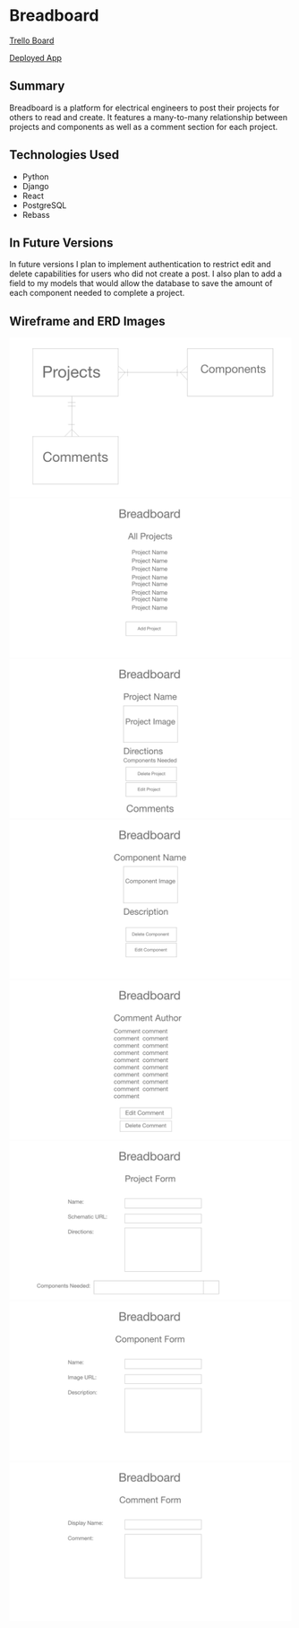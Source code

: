 # Breadboard

[Trello Board](https://trello.com/b/vFlOvhfa/breadboard)

[Deployed App](https://breadboard-sei22.herokuapp.com/projects/34/)

## Summary

Breadboard is a platform for electrical engineers to post their projects for others to read and create. It features a many-to-many relationship between projects and components as well as a comment section for each project.

## Technologies Used

-   Python
-   Django
-   React
-   PostgreSQL
-   Rebass

## In Future Versions

In future versions I plan to implement authentication to restrict edit and delete capabilities for users who did not create a post. I also plan to add a field to my models that would allow the database to save the amount of each component needed to complete a project.

## Wireframe and ERD Images

![ERD Image](client/public/images/ERD-image.png)
![Wireframe Image 1](client/public/images/wireframe-image-1.png)
![Wireframe Image 2](client/public/images/wireframe-image-2.png)
![Wireframe Image 3](client/public/images/wireframe-image-3.png)
![Wireframe Image 4](client/public/images/wireframe-image-4.png)
![Wireframe Image 5](client/public/images/wireframe-image-5.png)
![Wireframe Image 6](client/public/images/wireframe-image-6.png)
![Wireframe Image 7](client/public/images/wireframe-image-7.png)
